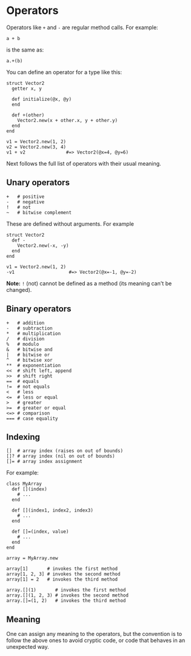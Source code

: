 # Operators

Operators like `+` and `-` are regular method calls. For example:

```crystal
a + b
```

is the same as:

```crystal
a.+(b)
```

You can define an operator for a type like this:

```crystal
struct Vector2
  getter x, y

  def initialize(@x, @y)
  end

  def +(other)
    Vector2.new(x + other.x, y + other.y)
  end
end

v1 = Vector2.new(1, 2)
v2 = Vector2.new(3, 4)
v1 + v2               #=> Vector2(@x=4, @y=6)
```

Next follows the full list of operators with their usual meaning.

## Unary operators

```crystal
+   # positive
-   # negative
!   # not
~   # bitwise complement
```

These are defined without arguments. For example

```crystal
struct Vector2
  def -
    Vector2.new(-x, -y)
  end
end

v1 = Vector2.new(1, 2)
-v1                    #=> Vector2(@x=-1, @y=-2)
```

**Note:** `!` (not) cannot be defined as a method (its meaning can't be changed).

## Binary operators

```crystal
+   # addition
-   # subtraction
*   # multiplication
/   # division
%   # modulo
&   # bitwise and
|   # bitwise or
^   # bitwise xor
**  # exponentiation
<<  # shift left, append
>>  # shift right
==  # equals
!=  # not equals
<   # less
<=  # less or equal
>   # greater
>=  # greater or equal
<=> # comparison
=== # case equality
```

## Indexing

```crystal
[]  # array index (raises on out of bounds)
[]? # array index (nil on out of bounds)
[]= # array index assignment
```

For example:

```crystal
class MyArray
  def [](index)
    # ...
  end

  def [](index1, index2, index3)
    # ...
  end

  def []=(index, value)
    # ...
  end
end

array = MyArray.new

array[1]       # invokes the first method
array[1, 2, 3] # invokes the second method
array[1] = 2   # invokes the third method

array.[](1)       # invokes the first method
array.[](1, 2, 3) # invokes the second method
array.[]=(1, 2)   # invokes the third method
```

## Meaning

One can assign any meaning to the operators, but the convention is to follow the above ones to avoid cryptic code, or code that behaves in an unexpected way.

